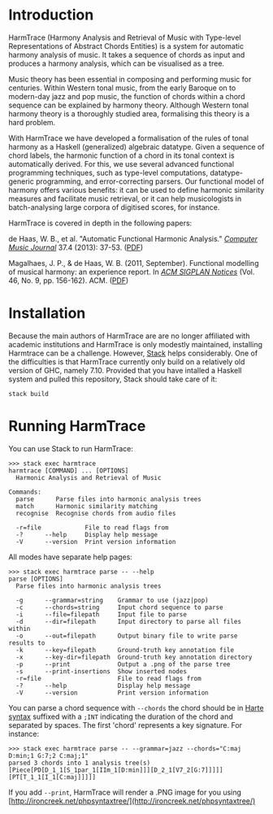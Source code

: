 # Introduction

HarmTrace (Harmony Analysis and Retrieval of Music with Type-level 
Representations of Abstract Chords Entities) is a system for automatic harmony 
analysis of music. It takes a sequence of chords as input and produces a harmony 
analysis, which can be visualised as a tree. 


Music theory has been essential in composing and performing music for centuries. 
Within Western tonal music, from the early Baroque on to modern-day jazz and pop 
music, the function of chords within a chord sequence can be explained by 
harmony theory. Although Western tonal harmony theory is a thoroughly studied 
area, formalising this theory is a hard problem. 


With HarmTrace we have developed a formalisation of the rules of tonal harmony 
as a Haskell (generalized) algebraic datatype. Given a sequence of chord labels, 
the harmonic function of a chord in its tonal context is automatically derived. 
For this, we use several advanced functional programming techniques, such as 
type-level computations, datatype-generic programming, and error-correcting 
parsers. Our functional model of harmony offers various benefits: it can be used 
to define harmonic similarity measures and facilitate music retrieval, or it can 
help musicologists in batch-analysing large corpora of digitised scores, for 
instance. 


HarmTrace is covered in depth in the following papers: 

de Haas, W. B., et al. "Automatic Functional Harmonic Analysis." 
_[Computer Music Journal](http://www.mitpressjournals.org/doi/10.1162/COMJ_a_00209)_ 
37.4 (2013): 37-53. 
([PDF](http://www.mitpressjournals.org/doi/pdf/10.1162/COMJ_a_00209))

Magalhaes, J. P., & de Haas, W. B. (2011, September). Functional modelling of
musical harmony: an experience report. In 
_[ACM SIGPLAN Notices](http://dl.acm.org/citation.cfm?id=2034797&dl=ACM&coll=DL&CFID=792765209&CFTOKEN=90344854)_ 
(Vol. 46, No. 9, pp. 156-162). ACM. 
([PDF](http://www.cs.uu.nl/groups/MG/multimedia/publications/art/icfp2011.pdf))

# Installation

Because the main authors of HarmTrace are are no longer affiliated with 
academic institutions and HarmTrace is only modestly maintained, installing 
Harmtrace can be a challenge. However, [Stack](
https://docs.haskellstack.org/en/stable/README/) helps considerably. One of 
the difficulties is that HarmTrace currently only build on a relatively old 
version of GHC, namely 7.10. Provided that you have intalled a Haskell system 
and pulled this repository, Stack should take care of it:

`stack build`

# Running HarmTrace

You can use Stack to run HarmTrace:

```
>>> stack exec harmtrace
harmtrace [COMMAND] ... [OPTIONS]
  Harmonic Analysis and Retrieval of Music

Commands:
  parse      Parse files into harmonic analysis trees
  match      Harmonic similarity matching
  recognise  Recognise chords from audio files

  -r=file            File to read flags from
  -?      --help     Display help message
  -V      --version  Print version information
```

All modes have separate help pages:
```
>>> stack exec harmtrace parse -- --help
parse [OPTIONS]
  Parse files into harmonic analysis trees

  -g      --grammar=string    Grammar to use (jazz|pop)
  -c      --chords=string     Input chord sequence to parse
  -i      --file=filepath     Input file to parse
  -d      --dir=filepath      Input directory to parse all files within
  -o      --out=filepath      Output binary file to write parse results to
  -k      --key=filepath      Ground-truth key annotation file
  -x      --key-dir=filepath  Ground-truth key annotation directory
  -p      --print             Output a .png of the parse tree
  -s      --print-insertions  Show inserted nodes
  -r=file                     File to read flags from
  -?      --help              Display help message
  -V      --version           Print version information
```

You can parse a chord sequence with `--chords` the chord should be in [Harte 
syntax](http://ismir2005.ismir.net/proceedings/1080.pdf) suffixed with a 
`;INT` indicating the duration of the chord and separated by spaces. The 
first 'chord' represents a key signature. For instance:
```
>>> stack exec harmtrace parse -- --grammar=jazz --chords="C:maj D:min;1 G:7;2 C:maj;1"
parsed 3 chords into 1 analysis tree(s)
[Piece[PD[D_1_1[S_1par_1[IIm_1[D:min]]][D_2_1[V7_2[G:7]]]]][PT[T_1_1[I_1[C:maj]]]]]
```
If you add `--print`, HarmTrace will render a .PNG image for you using 
[http://ironcreek.net/phpsyntaxtree/](http://ironcreek.net/phpsyntaxtree/)
